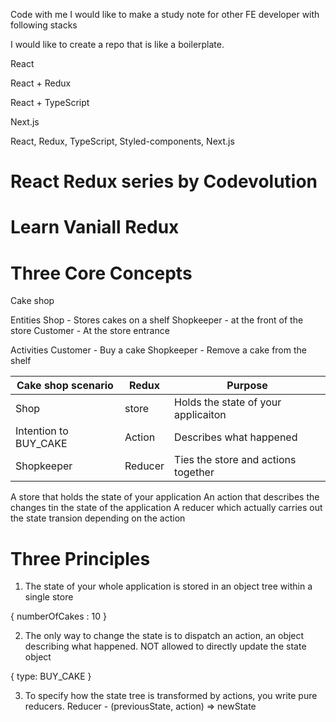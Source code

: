 Code with me I would like to make a study note for other FE developer with following stacks

I would like to create a repo that is like a boilerplate.

React

React + Redux

React + TypeScript

Next.js

React, Redux, TypeScript, Styled-components, Next.js


# React Redux series by Codevolution 
# Learn Vaniall Redux 

# Three Core Concepts 
Cake shop 

Entities 
Shop - Stores cakes on a shelf 
Shopkeeper - at the front of the store
Customer - At the store entrance 

Activities 
Customer - Buy a cake 
Shopkeeper - Remove a cake from the shelf 

| Cake shop scenario | Redux | Purpose |
| ------------------ | ----- | ------- |
| Shop | store | Holds the state of your applicaiton |
| Intention to BUY_CAKE | Action | Describes what happened |
| Shopkeeper | Reducer | Ties the store and actions together |


A store that holds the state of your application 
An action that describes the changes tin the state of the application 
A reducer which actually carries out the state transion depending on the action

# Three Principles 

1. The state of your whole application is stored in an object tree within a single store 

{
    numberOfCakes : 10
}

2. The only way to change the state is to dispatch an action, an object describing what happened. NOT allowed to directly update the state object

{
    type: BUY_CAKE
}

3. To specify how the state tree is transformed by actions, you write pure reducers. 
Reducer - (previousState, action) => newState

